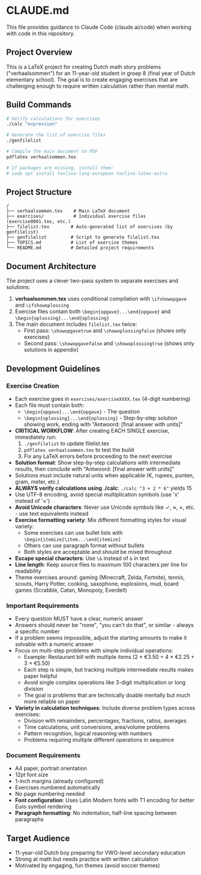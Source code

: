 # CLAUDE.md

This file provides guidance to Claude Code (claude.ai/code) when working with code in this repository.

## Project Overview

This is a LaTeX project for creating Dutch math story problems ("verhaalsommen") for an 11-year-old student in groep 8 (final year of Dutch elementary school). The goal is to create engaging exercises that are challenging enough to require written calculation rather than mental math.

## Build Commands

```bash
# Verify calculations for exercises
./calc "expression"

# Generate the list of exercise files
./genfilelist

# Compile the main document to PDF
pdflatex verhaalsommen.tex

# If packages are missing, install them:
# sudo apt install texlive-lang-european texlive-latex-extra
```

## Project Structure

```
/
├── verhaalsommen.tex    # Main LaTeX document
├── exercises/           # Individual exercise files (exercise0001.tex, etc.)
├── filelist.tex        # Auto-generated list of exercises (by genfilelist)
├── genfilelist         # Script to generate filelist.tex
├── TOPICS.md           # List of exercise themes
└── README.md           # Detailed project requirements
```

## Document Architecture

The project uses a clever two-pass system to separate exercises and solutions:

1. **verhaalsommen.tex** uses conditional compilation with `\ifshowopgave` and `\ifshowoplossing`
2. Exercise files contain both `\begin{opgave}...\end{opgave}` and `\begin{oplossing}...\end{oplossing}`
3. The main document includes `filelist.tex` twice:
   - First pass: `\showopgavetrue` and `\showoplossingfalse` (shows only exercises)
   - Second pass: `\showopgavefalse` and `\showoplossingtrue` (shows only solutions in appendix)

## Development Guidelines

### Exercise Creation
- Each exercise goes in `exercises/exerciseXXXX.tex` (4-digit numbering)
- Each file must contain both:
  - `\begin{opgave}...\end{opgave}` - The question
  - `\begin{oplossing}...\end{oplossing}` - Step-by-step solution showing work, ending with "Antwoord: [final answer with units]"
- **CRITICAL WORKFLOW**: After creating EACH SINGLE exercise, immediately run:
  1. `./genfilelist` to update filelist.tex
  2. `pdflatex verhaalsommen.tex` to test the build
  3. Fix any LaTeX errors before proceeding to the next exercise
- **Solution format**: Show step-by-step calculations with intermediate results, then conclude with "Antwoord: [final answer with units]"
- Solutions must include natural units when applicable (€, rupees, punten, gram, meter, etc.)
- **ALWAYS verify calculations using ./calc**: `./calc "3 + 2 * 6"` yields 15
- Use UTF-8 encoding, avoid special multiplication symbols (use 'x' instead of '×')
- **Avoid Unicode characters**: Never use Unicode symbols like ✓, ≈, ×, etc. - use text equivalents instead
- **Exercise formatting variety**: Mix different formatting styles for visual variety:
  - Some exercises can use bullet lists with `\begin{itemize}\item...\end{itemize}` 
  - Others can use paragraph format without bullets
  - Both styles are acceptable and should be mixed throughout
- **Escape special characters**: Use `\&` instead of `&` in text
- **Line length**: Keep source files to maximum 100 characters per line for readability
- Theme exercises around: gaming (Minecraft, Zelda, Fortnite), tennis, scouts, Harry Potter, cooking, saxophone, explosions, mud, board games (Scrabble, Catan, Monopoly, Everdell)

### Important Requirements
- Every question MUST have a clear, numeric answer
- Answers should never be "none", "you can't do that", or similar - always a specific number
- If a problem seems impossible, adjust the starting amounts to make it solvable with a numeric answer
- Focus on multi-step problems with simple individual operations:
  - Example: Restaurant bill with multiple items (2 × €3.50 + 4 × €2.25 + 3 × €5.50)
  - Each step is simple, but tracking multiple intermediate results makes paper helpful
  - Avoid single complex operations like 3-digit multiplication or long division
  - The goal is problems that are technically doable mentally but much more reliable on paper
- **Variety in calculation techniques**: Include diverse problem types across exercises:
  - Division with remainders, percentages, fractions, ratios, averages
  - Time calculations, unit conversions, area/volume problems
  - Pattern recognition, logical reasoning with numbers
  - Problems requiring multiple different operations in sequence

### Document Requirements
- A4 paper, portrait orientation
- 12pt font size
- 1-inch margins (already configured)
- Exercises numbered automatically
- No page numbering needed
- **Font configuration**: Uses Latin Modern fonts with T1 encoding for better Euro symbol rendering
- **Paragraph formatting**: No indentation, half-line spacing between paragraphs

## Target Audience
- 11-year-old Dutch boy preparing for VWO-level secondary education
- Strong at math but needs practice with written calculation
- Motivated by engaging, fun themes (avoid soccer themes)